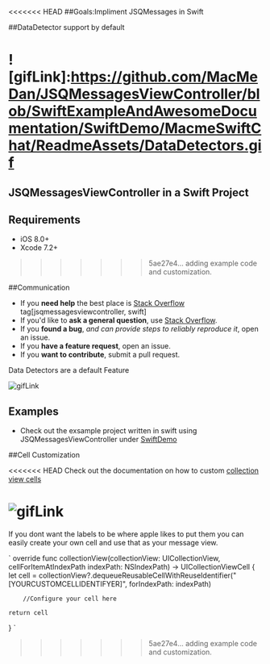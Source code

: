 
<<<<<<< HEAD
##Goals:Impliment JSQMessages in Swift

##DataDetector support by default



![gifLink]:https://github.com/MacMeDan/JSQMessagesViewController/blob/SwiftExampleAndAwesomeDocumentation/SwiftDemo/MacmeSwiftChat/ReadmeAssets/DataDetectors.gif
=======
## JSQMessagesViewController in a Swift Project

## Requirements

* iOS 8.0+
* Xcode 7.2+
>>>>>>> 5ae27e4... adding example code and customization.

##Communication

- If you **need help** the best place is [Stack Overflow](http://stackoverflow.com/questions/tagged/jsqmessagesViewController) tag[jsqmessagesviewcontroller, swift]
- If you'd like to **ask a general question**, use [Stack Overflow](http://stackoverflow.com/questions/tagged/jsqmessagesViewController).
- If you **found a bug**, _and can provide steps to reliably reproduce it_, open an issue.
- If you **have a feature request**, open an issue.
- If you **want to contribute**, submit a pull request.


Data Detectors are a default Feature

![gifLink](https://github.com/MacMeDan/JSQMessagesViewController/blob/SwiftExampleAndAwesomeDocumentation/SwiftDemo/MacmeSwiftChat/ReadmeAssets/DataDetectors.gif)


## Examples

- Check out the exsample project written in swift using JSQMessagesViewController under [SwiftDemo](https://github.com/MacMeDan/JSQMessagesViewController/tree/SwiftExampleAndAwesomeDocumentation/SwiftDemo/MacmeSwiftChat)


##Cell Customization

<<<<<<< HEAD
Check out the documentation on how to custom [collection view cells](https://github.com/MacMeDan/JSQMessagesViewController/wiki/Swift-Custom-Collection-View-Cells)


![gifLink](https://github.com/MacMeDan/JSQMessagesViewController/blob/SwiftExampleAndAwesomeDocumentation/SwiftDemo/MacmeSwiftChat/ReadmeAssets/DataDetectors.gif)
=======
If you dont want the labels to be where apple likes to put them you can easily create your own cell and use that as your message view.

`
override func collectionView(collectionView: UICollectionView, cellForItemAtIndexPath indexPath: NSIndexPath) -> UICollectionViewCell {
    let cell = collectionView?.dequeueReusableCellWithReuseIdentifier("[YOURCUSTOMCELLIDENTIFYER]", forIndexPath: indexPath)

        //Configure your cell here

    return cell
}
`
>>>>>>> 5ae27e4... adding example code and customization.
